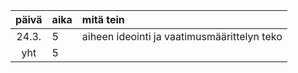 | päivä | aika | mitä tein  |
| :----:|:-----| :-----|
| 24.3. | 5    | aiheen ideointi ja vaatimusmäärittelyn teko |
| yht   | 5   | | 